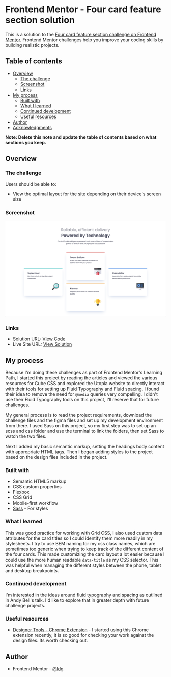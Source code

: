 # Frontend Mentor - Four card feature section solution

This is a solution to the [Four card feature section challenge on Frontend Mentor](https://www.frontendmentor.io/challenges/four-card-feature-section-weK1eFYK). Frontend Mentor challenges help you improve your coding skills by building realistic projects.

## Table of contents

- [Overview](#overview)
  - [The challenge](#the-challenge)
  - [Screenshot](#screenshot)
  - [Links](#links)
- [My process](#my-process)
  - [Built with](#built-with)
  - [What I learned](#what-i-learned)
  - [Continued development](#continued-development)
  - [Useful resources](#useful-resources)
- [Author](#author)
- [Acknowledgments](#acknowledgments)

**Note: Delete this note and update the table of contents based on what sections you keep.**

## Overview

### The challenge

Users should be able to:

- View the optimal layout for the site depending on their device's screen size

### Screenshot

![](./four-card-feature-screenshot.png)

### Links

- Solution URL: [View Code](https://your-solution-url.com)
- Live Site URL: [View Solution](https://ldg.github.io/four-card-feature-section-master/)

## My process

Because I'm doing these challenges as part of Frontend Mentor's Learning Path, I started this project by reading the articles and viewed the various resources for Cube CSS and explored the Utopia website to directly interact with their tools for setting up Fluid Typography and Fluid spacing. I found their idea to remove the need for `@media` queries very compelling. I didn't use their Fluid Typography tools on this project, I'll reserve that for future challenges.

My general process is to read the project requirements, download the challenge files and the figma files and set up my development environment from there. I used Sass on this project, so my first step was to set up an scss and css folder and use the terminal to link the folders, then set Sass to watch the two files.

Next I added my basic semantic markup, setting the headings body content with appropriate HTML tags. Then I began adding styles to the project based on the design files included in the project.

### Built with

- Semantic HTML5 markup
- CSS custom properties
- Flexbox
- CSS Grid
- Mobile-first workflow
- [Sass](https://sass-lang.com/) - For styles

### What I learned

This was good practice for working with Grid CSS, I also used custom data attributes for the card titles so I could identify them more readily in my stylesheets. I try to use BEM naming for my css class names, which are sometimes too generic when trying to keep track of the different content of the four cards. This made customizing the card layout a lot easier because I could use the more human readable `data-title` as my CSS selector. This was helpful when managing the different styles between the phone, tablet and desktop breakpoints.

### Continued development

I'm interested in the ideas around fluid typography and spacing as outlined in Andy Bell's talk. I'd like to explore that in greater depth with future challenge projects.

### Useful resources

- [Designer Tools - Chrome Extension](https://designer.tools/) - I started using this Chrome extension recently, it is so good for checking your work against the design files. Its worth checking out.

## Author

- Frontend Mentor - [@ldg](https://www.frontendmentor.io/profile/ldg)
